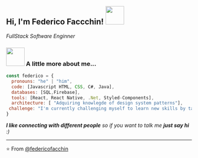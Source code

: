 <h2> Hi, I'm Federico Faccchin! <img src="https://media.giphy.com/media/l4KhQo2MESJkc6QbS/giphy.gif" width="50"></h2>
<p><em>FullStack Software Enginner</em></p>

### <img src="https://media.giphy.com/media/VgCDAzcKvsR6OM0uWg/giphy.gif" width="50"> A little more about me...  

```javascript
const federico = {
  pronouns: "he" | "him",
  code: [Javascript HTML, CSS, C#, Java],
  databases: [SQL,Firebase],
  tools: [React, React Native, .Net, Styled-Components],
  architecture: [ "Adquiring knowlegde of design system patterns"],
 challenge: "I'm currently challenging myself to learn new skills by taking courses of Java, Data Structure and Algorithms , Generics, Spring , and more to improve myself and be a better programmer."
}
```

<em><b>I like connecting with different people</b> so if you want to talk me <b>just say hi</b> :)</em>

---

⭐️ From [@federicofacchin](https://github.com/federicofacchin)
